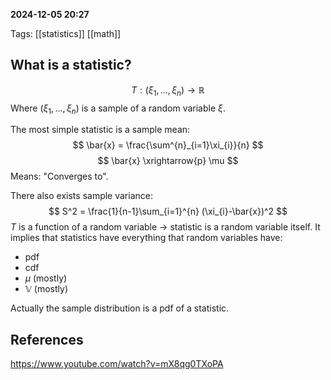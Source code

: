  **2024-12-05 20:27**

Tags: [[statistics]] [[math]]

## What is a statistic?
$$
T : (\xi_1, \dots, \xi_n) \longrightarrow \mathbb{R}
$$
Where $(\xi_{1}, \dots, \xi_{n})$ is a sample of a random variable $\xi$.

The most simple statistic is a sample mean:
$$
\bar{x} = \frac{\sum^{n}_{i=1}\xi_{i}}{n}
$$
$$
\bar{x} \xrightarrow{p} \mu
$$
Means: "Converges to".

There also exists sample variance:
$$
S^2 = \frac{1}{n-1}\sum_{i=1}^{n} (\xi_{i}-\bar{x})^2
$$
$T$ is a function of a random variable $\rightarrow$ statistic is a random variable itself. It implies that statistics have everything that random variables have:
- pdf
- cdf
- $\mu$ (mostly)
- $\mathbb{V}$ (mostly)

Actually the sample distribution is a pdf of a statistic.
## References
https://www.youtube.com/watch?v=mX8qg0TXoPA 